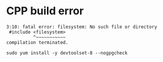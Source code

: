# CPP build error

```
3:10: fatal error: filesystem: No such file or directory
 #include <filesystem>
          ^~~~~~~~~~~~
compilation terminated.
```

```
sudo yum install -y devtoolset-8 --nogpgcheck
```
